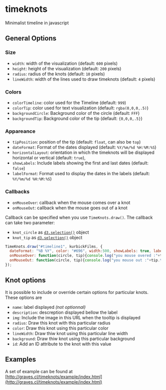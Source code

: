 timeknots
=========

Minimalist timeline in javascript


General Options
---------------

### Size

* `width`: width of the visualization (default: `600` pixels)
* `height`: height of the visualization (default: `200` pixels)
* `radius`: radius of the knots (default: `10` pixels)
* `lineWidth`: width of the lines used to draw timeknots (default: `4` pixels)

### Colors

* `colorTimeline`: color used for the Timeline (default: `999`)
* `colorTip`: color used for text visualization (default: `rgba(0,0,0,.5)`)
* `backgroundCircle`: Background color of the circle (default: `FFF`)
* `backgroundTip`: Background color of the tip (default: `{0,0,0,.5}`)

### Appareance

* `tipPosition`: position of the tip (default: `float`, can also be `top`)
* `dateFormat`: Format of the dates displayed (default: `%Y/%m/%d %H:%M:%S`)
* `horizontalLayout`: orientation in which the timeknots will be displayed horizontal or vertical (default: `true`),
* `showLabels`: Include labels showing the first and last dates (default: `false`)
* `labelFormat`: Format used to display the dates in the labels (default: `%Y/%m/%d %H:%M:%S`)


### Callbacks

* `onMouseOver`: callback when the mouse comes over a knot
* `onMouseOut`: callback when the mouse goes out of a knot

Callback can be specified when you use `TimeKnots.draw()`. The callback can take two parameter:

* `knot_circle` as [`d3.selection()`](https://github.com/d3/d3-selection/blob/master/README.md#selection) object
* `knot_tip` as [`d3.selection()`](https://github.com/d3/d3-selection/blob/master/README.md#selection) object

```javascript
TimeKnots.draw("#timeline1", kurbickFilms, {
  dateFormat: "%B %Y", color: "#696", width:500, showLabels: true, labelFormat: "%Y", 
  onMouseOver: function(circle, tip){console.log("you mouse overed :"+tip.text())},
  onMouseOut: function(circle, tip){console.log("you mouse out :"+tip.text())}
});
```

Knot options
------------

It is possible to include or override certain options for particular knots. These options are

* `name`: label displayed *(not optionnal)*
* `description`: descreption displayed bellow the label
* `img`: Include the image in this URL when the tooltip is displayed
* `radius`: Draw this knot with this particular radius
* `color`: Draw this knot using this particular color
* `lineWidth`: Draw thiw knot using this particular line width
* `background`: Draw thiw knot using this particular background
* `id`: Add an ID attribute to the knot with this value




Examples
--------

A set of example can be found at [http://graves.cl/timeknots/example/index.html](http://graves.cl/timeknots/example/index.html) 
